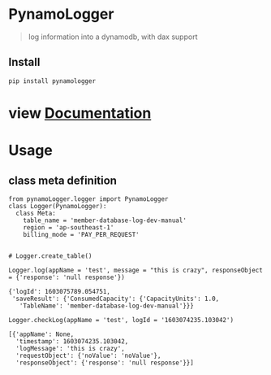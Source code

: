 # PynamoLogger
> log information into a dynamodb, with dax support


## Install

`pip install pynamologger`<br>
# view [Documentation](https://thanakijwanavit.github.io/pynamoLogger/)

# Usage

## class meta definition

```
from pynamoLogger.logger import PynamoLogger
class Logger(PynamoLogger):
  class Meta:
    table_name = 'member-database-log-dev-manual'
    region = 'ap-southeast-1'
    billing_mode = 'PAY_PER_REQUEST'
    
```

```
# Logger.create_table()
```

```
Logger.log(appName = 'test', message = "this is crazy", responseObject = {'response': 'null response'})
```




    {'logId': 1603075789.054751,
     'saveResult': {'ConsumedCapacity': {'CapacityUnits': 1.0,
       'TableName': 'member-database-log-dev-manual'}}}



```
Logger.checkLog(appName = 'test', logId = '1603074235.103042')
```




    [{'appName': None,
      'timestamp': 1603074235.103042,
      'logMessage': 'this is crazy',
      'requestObject': {'noValue': 'noValue'},
      'responseObject': {'response': 'null response'}}]


